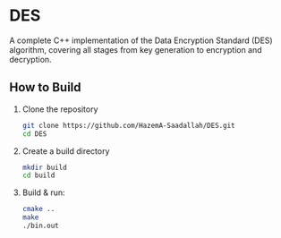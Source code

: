 # DES

A complete C++ implementation of the Data Encryption Standard (DES) algorithm, covering all stages from key generation to encryption and decryption.

## How to Build

1. Clone the repository
   ```bash
   git clone https://github.com/HazemA-Saadallah/DES.git
   cd DES
   ```

2. Create a build directory
   ```bash
   mkdir build
   cd build
   ```

3. Build & run:
   ```bash
   cmake ..
   make
   ./bin.out
   ```
